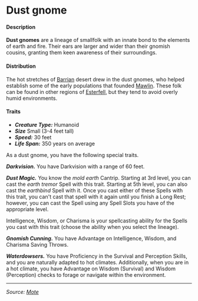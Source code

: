 # Dust gnome

#### Description

**Dust gnomes** are a lineage of smallfolk with an innate bond to the elements of earth and fire. Their ears are larger and wider than their gnomish cousins, granting them keen awareness of their surroundings.

#### Distribution

The hot stretches of [Barrian](https://github.com/mpanighetti/dnd5e-mote/tree/main/mote/esterfell/barria) desert drew in the dust gnomes, who helped establish some of the early populations that founded [Mawlin](https://github.com/mpanighetti/dnd5e-mote/tree/main/societies/mawlin). These folk can be found in other regions of [Esterfell](https://github.com/mpanighetti/dnd5e-mote/tree/main/mote/esterfell), but they tend to avoid overly humid environments.

#### Traits

- _**Creature Type:**_ Humanoid
- _**Size**_ Small (3-4 feet tall)
- _**Speed:**_ 30 feet
- _**Life Span:**_ 350 years on average

As a dust gnome, you have the following special traits.

_**Darkvision.**_ You have Darkvision with a range of 60 feet.

_**Dust Magic.**_ You know the _mold earth_ Cantrip. Starting at 3rd level, you can cast the _earth tremor_ Spell with this trait. Starting at 5th level, you can also cast the _earthbind_ Spell with it. Once you cast either of these Spells with this trait, you can't cast that spell with it again until you finish a Long Rest; however, you can cast the Spell using any Spell Slots you have of the appropriate level.

Intelligence, Wisdom, or Charisma is your spellcasting ability for the Spells you cast with this trait (choose the ability when you select the lineage).

_**Gnomish Cunning.**_ You have Advantage on Intelligence, Wisdom, and Charisma Saving Throws.

_**Waterdowsers.**_ You have Proficiency in the Survival and Perception Skills, and you are naturally adapted to hot climates. Additionally, when you are in a hot climate, you have Advantage on Wisdom (Survival) and Wisdom (Perception) checks to forage or navigate within the environment.

---

_Source: [Mote](https://github.com/mpanighetti/dnd5e-mote)_

